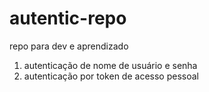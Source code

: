 # autentic-repo

repo para dev e aprendizado



1. autenticação de nome de usuário e senha
2. autenticação por token de acesso pessoal
